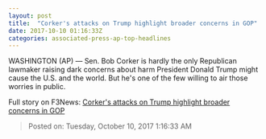 ```yaml
---
layout: post
title:  "Corker's attacks on Trump highlight broader concerns in GOP"
date: 2017-10-10 01:16:33Z
categories: associated-press-ap-top-headlines
---
```


WASHINGTON (AP) — Sen. Bob Corker is hardly the only Republican lawmaker raising dark concerns about harm President Donald Trump might cause the U.S. and the world. But he's one of the few willing to air those worries in public.


Full story on F3News: [Corker's attacks on Trump highlight broader concerns in GOP](http://www.f3nws.com/n/2ajzrC)

> Posted on: Tuesday, October 10, 2017 1:16:33 AM
